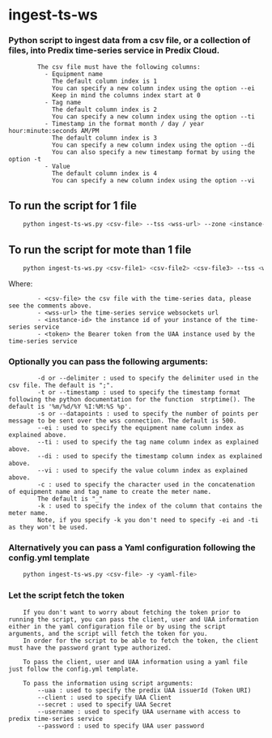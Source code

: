 # ingest-ts-ws
### Python script to ingest data from a csv file, or a collection of files, into Predix time-series service in Predix Cloud.

            The csv file must have the following columns:
              - Equipment name
                The default column index is 1
                You can specify a new column index using the option --ei
                Keep in mind the columns index start at 0
              - Tag name
                The default column index is 2
                You can specify a new column index using the option --ti
              - Timestamp in the format month / day / year hour:minute:seconds AM/PM
                The default column index is 3
                You can specify a new column index using the option --di
                You can also specify a new timestamp format by using the option -t
              - Value
                The default column index is 4
                You can specify a new column index using the option --vi

## To run the script for 1 file
```bash
	python ingest-ts-ws.py <csv-file> --tss <wss-url> --zone <instance-id> --token <token>
```
## To run the script for mote than 1 file
```bash
    python ingest-ts-ws.py <csv-file1> <csv-file2> <csv-file3> --tss <wss-url> --zone <instance-id> --token <token>
```
Where:

            - <csv-file> the csv file with the time-series data, please see the comments above.
            - <wss-url> the time-series service websockets url
            - <instance-id> the instance id of your instance of the time-series service
            - <token> the Bearer token from the UAA instance used by the time-series service

### Optionally you can pass the following arguments:

            -d or --delimiter : used to specify the delimiter used in the csv file. The default is ";".
            -t or --timestamp : used to specify the timestamp format following the python documentation for the function  strptime(). The default is '%m/%d/%Y %I:%M:%S %p'.
            -s or --datapoints : used to specify the number of points per message to be sent over the wss connection. The default is 500.
            --ei : used to specify the equipment name column index as explained above.
            --ti : used to specify the tag name column index as explained above.
            --di : used to specify the timestamp column index as explained above.
            --vi : used to specify the value column index as explained above.
            -c : used to specify the character used in the concatenation of equipment name and tag name to create the meter name.
            The default is "_"
            -k : used to specify the index of the column that contains the meter name.
            Note, if you specify -k you don't need to specify -ei and -ti as they won't be used.

### Alternatively you can pass a Yaml configuration following the config.yml template
```bash
    python ingest-ts-ws.py <csv-file> -y <yaml-file>
```

### Let the script fetch the token

        If you don't want to worry about fetching the token prior to running the script, you can pass the client, user and UAA information either in the yaml configuration file or by using the script arguments, and the script will fetch the token for you.
        In order for the script to be able to fetch the token, the client must have the password grant type authorized.

        To pass the client, user and UAA information using a yaml file just follow the config.yml template.

        To pass the information using script arguments:
            --uaa : used to specify the predix UAA issuerId (Token URI)
            --client : used to specify UAA Client
            --secret : used to specify UAA Secret
            --username : used to specify UAA username with access to predix time-series service
            --password : used to specify UAA user password
